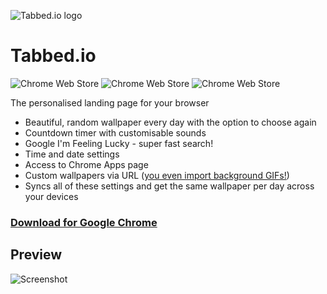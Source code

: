 ![Tabbed.io logo](http://i.imgur.com/aQrCcrU.png)
# Tabbed.io

![Chrome Web Store](https://img.shields.io/badge/users-300%2B-brightgreen.svg?style=flat-square)
![Chrome Web Store](https://img.shields.io/chrome-web-store/rating/oipnokfpeckfiofafaoikkhkmhdeoebb.svg?style=flat-square)
![Chrome Web Store](https://img.shields.io/chrome-web-store/rating-count/oipnokfpeckfiofafaoikkhkmhdeoebb.svg?style=flat-square)

The personalised landing page for your browser

- Beautiful, random wallpaper every day with the option to choose again
- Countdown timer with customisable sounds
- Google I'm Feeling Lucky - super fast search!
- Time and date settings
- Access to Chrome Apps page
- Custom wallpapers via URL ([you even import background GIFs!](https://twitter.com/tabbedio/status/647511179225616384))
- Syncs all of these settings and get the same wallpaper per day across your devices

### [Download for Google Chrome](https://chrome.google.com/webstore/detail/tabbedio/oipnokfpeckfiofafaoikkhkmhdeoebb)

## Preview
![Screenshot](http://i.imgur.com/2N14dZy.jpg)
